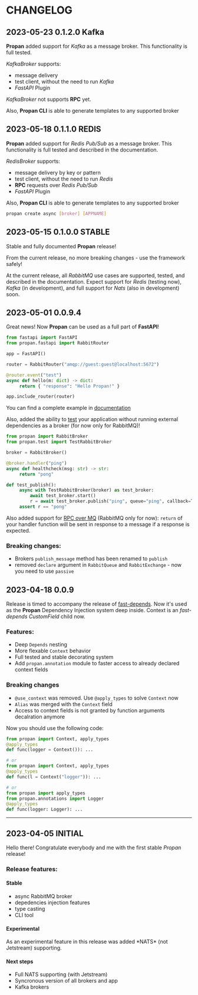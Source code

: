 # CHANGELOG

## 2023-05-23 **0.1.2.0** Kafka

**Propan** added support for *Kafka* as a message broker. This functionality is full tested.

*KafkaBroker* supports:

* message delivery
* test client, without the need to run *Kafka*
* *FastAPI* Plugin

*KafkaBroker* not supports **RPC** yet.

Also, **Propan CLI** is able to generate templates to any supported broker

## 2023-05-18 **0.1.1.0** REDIS

**Propan** added support for *Redis Pub/Sub* as a message broker. This functionality is full tested and described in the documentation.

*RedisBroker* supports:

* message delivery by key or pattern
* test client, without the need to run *Redis*
* **RPC** requests over *Redis Pub/Sub*
* *FastAPI* Plugin

Also, **Propan CLI** is able to generate templates to any supported broker

```bash
propan create async [broker] [APPNAME]
```

## 2023-05-15 **0.1.0.0** STABLE

Stable and fully documented **Propan** release!

From the current release, no more breaking changes - use the framework safely!

At the current release, all *RabbitMQ* use cases are supported, tested, and described in the documentation.
Expect support for *Redis* (testing now), *Kafka* (in development), and full support for *Nats* (also in development) soon.

## 2023-05-01 **0.0.9.4**

Great news! Now **Propan** can be used as a full part of **FastAPI**!

```python
from fastapi import FastAPI
from propan.fastapi import RabbitRouter

app = FastAPI()

router = RabbitRouter("amqp://guest:guest@localhost:5672")

@router.event("test")
async def hello(m: dict) -> dict:
     return { "response": "Hello Propan!" }

app.include_router(router)
```

You can find a complete example in [documentation](../integrations/2_fastapi-plugin)

Also, added the ability to [test](../getting_started/7_testing) your application without running external dependencies as a broker (for now only for RabbitMQ)!

```python
from propan import RabbitBroker
from propan.test import TestRabbitBroker

broker = RabbitBroker()

@broker.handler("ping")
async def healthcheck(msg: str) -> str:
     return "pong"

def test_publish():
     async with TestRabbitBroker(broker) as test_broker:
         await test_broker.start()
         r = await test_broker.publish("ping", queue="ping", callback=True)
     assert r == "pong"
```

Also added support for [RPC over MQ](../getting_started/4_broker/5_rpc) (RabbitMQ only for now): `return` of your handler function will be sent in response to a message if a response is expected.

<h3>Breaking changes:</h3>

* Brokers `publish_message` method has been renamed to `publish`
* removed `declare` argument in `RabbitQueue` and `RabbitExchange` - now you need to use `passive`

## 2023-04-18 **0.0.9**

Release is timed to accompany the release of [fast-depends](https://lancetnik.github.io/FastDepends/).
Now it's used as the **Propan** Dependency Injection system deep inside. Context is an *fast-depends CustomField* child now.

<h3>Features:</h3>

* Deep `Depends` nesting
* More flexable `Context` behavior
* Full tested and stable decorating system
* Add `propan.annotation` module to faster access to already declared context fields

<h3>Breaking changes</h3>

* `@use_context` was removed. Use `@apply_types` to solve `Context` now
* `Alias` was merged with the `Context` field
* Access to context fields is not granted by function arguments decalration anymore

Now you should use the following code:

```python
from propan import Context, apply_types
@apply_types
def func(logger = Context()): ...

# or
from propan import Context, apply_types
@apply_types
def func(l = Context("logger")): ...

# or
from propan import apply_types
from propan.annotations import Logger
@apply_types
def func(logger: Logger): ...
```

---

## 2023-04-05 **INITIAL**

Hello there! Congratulate everybody and me with the first stable *Propan* release!

<h3>Release features:</h3>
<h4>Stable</h4>

* async RabbitMQ broker
* depedencies injection features
* type casting
* CLI tool

<h4>Experimental</h4>
As an experimental feature in this release was added *NATS* (not Jetstream) supporting.

<h4>Next steps</h4>

* Full NATS supporting (with Jetstream)
* Syncronous version of all brokers and app
* Kafka brokers

